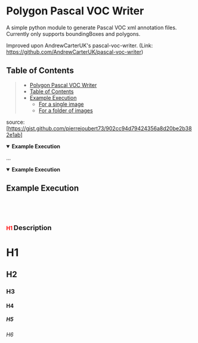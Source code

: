 # Polygon Pascal VOC Writer

A simple python module to generate Pascal VOC xml annotation files. Currently only supports boundingBoxes and polygons.

Improved upon AndrewCarterUK's pascal-voc-writer. (Link: <https://github.com/AndrewCarterUK/pascal-voc-writer>)

## Table of Contents

>- [Polygon Pascal VOC Writer](#Polygon-Pascal-VOC-Writer)
>- [Table of Contents](#Table-of-Contents)
>- [Example Execution](#Example-Execution)
>   - [For a single image](https://github.com/EvitanRelta/git_tutorial/blob/master/example.md#For-a-single-image)
>   - [For a folder of images](https://github.com/EvitanRelta/git_tutorial/blob/master/example.md#For-a-folder-of-images)

source: [https://gist.github.com/pierrejoubert73/902cc94d79424356a8d20be2b382e1ab]

<details open>
<summary id='Example-Execution'><strong>Example Execution</strong></summary>

<p>...</p>
</details>  

<details open>
<summary id='Example-Executiasdon'><b>Example Execution<b></summary>

## Example Execution
</details>  

<br>

<br>

<br>

<font color='red'>H1</font>
<font size="+1">Description</font>
# H1
## H2
### H3
#### H4
##### H5
###### H6
